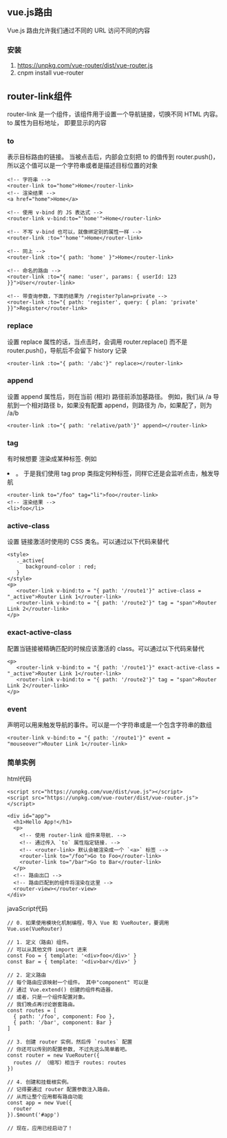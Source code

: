 ## vue.js路由
Vue.js 路由允许我们通过不同的 URL 访问不同的内容

### 安装
1. https://unpkg.com/vue-router/dist/vue-router.js
2. cnpm install vue-router

## router-link组件
router-link 是一个组件，该组件用于设置一个导航链接，切换不同 HTML 内容。 to 属性为目标地址， 即要显示的内容

### to
表示目标路由的链接。 当被点击后，内部会立刻把 to 的值传到 router.push()，
所以这个值可以是一个字符串或者是描述目标位置的对象
````
<!-- 字符串 -->
<router-link to="home">Home</router-link>
<!-- 渲染结果 -->
<a href="home">Home</a>

<!-- 使用 v-bind 的 JS 表达式 -->
<router-link v-bind:to="'home'">Home</router-link>

<!-- 不写 v-bind 也可以，就像绑定别的属性一样 -->
<router-link :to="'home'">Home</router-link>

<!-- 同上 -->
<router-link :to="{ path: 'home' }">Home</router-link>

<!-- 命名的路由 -->
<router-link :to="{ name: 'user', params: { userId: 123 }}">User</router-link>

<!-- 带查询参数，下面的结果为 /register?plan=private -->
<router-link :to="{ path: 'register', query: { plan: 'private' }}">Register</router-link>
````

### replace
设置 replace 属性的话，当点击时，会调用 router.replace() 而不是 router.push()，导航后不会留下 history 记录
````
<router-link :to="{ path: '/abc'}" replace></router-link>
````

### append
设置 append 属性后，则在当前 (相对) 路径前添加基路径。
例如，我们从 /a 导航到一个相对路径 b，如果没有配置 append，则路径为 /b，如果配了，则为 /a/b
````
<router-link :to="{ path: 'relative/path'}" append></router-link>
````

### tag
有时候想要 <router-link> 渲染成某种标签.
例如 <li>。 于是我们使用 tag prop 类指定何种标签，同样它还是会监听点击，触发导航
````
<router-link to="/foo" tag="li">foo</router-link>
<!-- 渲染结果 -->
<li>foo</li>
````

### active-class
设置 链接激活时使用的 CSS 类名。可以通过以下代码来替代
````
<style>
   ._active{
      background-color : red;
   }
</style>
<p>
   <router-link v-bind:to = "{ path: '/route1'}" active-class = "_active">Router Link 1</router-link>
   <router-link v-bind:to = "{ path: '/route2'}" tag = "span">Router Link 2</router-link>
</p>
````

### exact-active-class
配置当链接被精确匹配的时候应该激活的 class。可以通过以下代码来替代
````
<p>
   <router-link v-bind:to = "{ path: '/route1'}" exact-active-class = "_active">Router Link 1</router-link>
   <router-link v-bind:to = "{ path: '/route2'}" tag = "span">Router Link 2</router-link>
</p>
````
### event
声明可以用来触发导航的事件。可以是一个字符串或是一个包含字符串的数组
````
<router-link v-bind:to = "{ path: '/route1'}" event = "mouseover">Router Link 1</router-link>
````
### 简单实例
html代码
````
<script src="https://unpkg.com/vue/dist/vue.js"></script>
<script src="https://unpkg.com/vue-router/dist/vue-router.js"></script>

<div id="app">
  <h1>Hello App!</h1>
  <p>
    <!-- 使用 router-link 组件来导航. -->
    <!-- 通过传入 `to` 属性指定链接. -->
    <!-- <router-link> 默认会被渲染成一个 `<a>` 标签 -->
    <router-link to="/foo">Go to Foo</router-link>
    <router-link to="/bar">Go to Bar</router-link>
  </p>
  <!-- 路由出口 -->
  <!-- 路由匹配到的组件将渲染在这里 -->
  <router-view></router-view>
</div>
````
javaScript代码
````
// 0. 如果使用模块化机制编程，导入 Vue 和 VueRouter，要调用 Vue.use(VueRouter)

// 1. 定义（路由）组件。
// 可以从其他文件 import 进来
const Foo = { template: '<div>foo</div>' }
const Bar = { template: '<div>bar</div>' }

// 2. 定义路由
// 每个路由应该映射一个组件。 其中"component" 可以是
// 通过 Vue.extend() 创建的组件构造器，
// 或者，只是一个组件配置对象。
// 我们晚点再讨论嵌套路由。
const routes = [
  { path: '/foo', component: Foo },
  { path: '/bar', component: Bar }
]

// 3. 创建 router 实例，然后传 `routes` 配置
// 你还可以传别的配置参数, 不过先这么简单着吧。
const router = new VueRouter({
  routes // （缩写）相当于 routes: routes
})

// 4. 创建和挂载根实例。
// 记得要通过 router 配置参数注入路由，
// 从而让整个应用都有路由功能
const app = new Vue({
  router
}).$mount('#app')

// 现在，应用已经启动了！
````